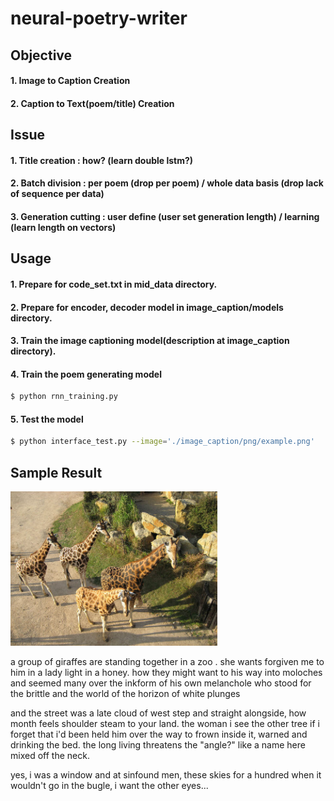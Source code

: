# neural-poetry-writer

## Objective

#### 1. Image to Caption Creation
#### 2. Caption to Text(poem/title) Creation

## Issue

#### 1. Title creation : how? (learn double lstm?)
#### 2. Batch division : per poem (drop per poem) / whole data basis (drop lack of sequence per data)
#### 3. Generation cutting : user define (user set generation length) / learning (learn length on vectors)

## Usage


#### 1. Prepare for code_set.txt in mid_data directory.
#### 2. Prepare for encoder, decoder model in image_caption/models directory.
#### 3. Train the image captioning model(description at image_caption directory).
#### 4. Train the poem generating model
```bash
$ python rnn_training.py
```
#### 5. Test the model
```bash
$ python interface_test.py --image='./image_caption/png/example.png'
```

## Sample Result

<p><img src="./image_caption/png/example.png"></p>
<p> a group of giraffes are standing together in a zoo . she wants
forgiven me to him in a lady light in a honey.
how they might want to his way into moloches and seemed many
over the inkform of his own melanchole who stood
for the brittle and the world of the horizon of white plunges

and the street was a late cloud of west step and straight alongside‚ how month
feels shoulder steam to your land. the woman i see
the other tree if i forget that i'd been held him
over the way to frown inside it‚ warned and drinking the bed.
the long living threatens the "angle?" like a name here mixed off the neck.

yes‚ i was a window and at sinfound men‚ these skies for a hundred
when it wouldn't go in the bugle‚ i want the other eyes...</p>
